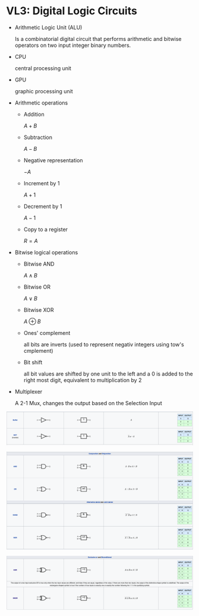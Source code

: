 # VL3: Digital Logic Circuits

- Arithmetic Logic Unit (ALU)

  Is a combinatorial digital circuit that performs arithmetic and bitwise operators on two input integer binary numbers.

- CPU

  central processing unit

- GPU

  graphic processing unit

- Arithmetic operations

  - Addition

    $A+B$

  - Subtraction

    $A-B$

  - Negative representation

    $-A$

  - Increment by 1

    $A + 1$

  - Decrement by 1

    $A -1$

  - Copy to a register

    $R = A$

- Bitwise logical operations

  - Bitwise AND

    $A \land B$

  - Bitwise OR

    $A\lor B$

  - Bitwise XOR

    $A \oplus B$

  - Ones' complement

    all bits are inverts (used to represent negativ integers using tow's cmplement)

  - Bit shift

    all bit values are shifted by one unit to the left and a 0 is added to the right most digit, equivalent to multiplication by 2

- Multiplexer

  A 2-1 Mux, changes the output based on the Selection Input

![alt text](https://github.com/Traenqui/UZH_B.Sc._Computer_Science/blob/master/courses/21FS_Foundations_of_Computing_1/SL03_Digital_Logic_Circuits/Buffer_NOT.png)

![alt text](https://github.com/Traenqui/UZH_B.Sc._Computer_Science/blob/master/courses/21FS_Foundations_of_Computing_1/SL03_Digital_Logic_Circuits/AND_OR.png)

![alt text](https://github.com/Traenqui/UZH_B.Sc._Computer_Science/blob/master/courses/21FS_Foundations_of_Computing_1/SL03_Digital_Logic_Circuits/XOR.png)
